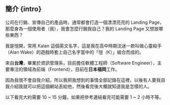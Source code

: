 ## 簡介 {intro}

公司在行銷、宣傳自己的產品時，通常都會打造一個漂漂亮亮的 Landing Page，那麼身為一個使用者（我），我會怎麼行銷我自己？我的 Landing Page 又想放哪些東西？

我是愷開，常用 Kalan 這個英文名字，這是我在高中時期沈迷一款叫做心靈殺手（Alan Wake）的遊戲時套上自己名字當中的「愷（K）」組合而成的。

來自**台灣**，畢業於資訊管理系，目前擔任軟體工程師（Software Engineer），主要專注的領域為前端（Frontend），目前在**日本福岡**工作。

因為我很不會自我介紹，所以我把我想到的事情全部記錄在這裡，以後有人要我自我介紹我就可以把這個網站丟給他，然後看完後大概就知道我是怎樣的人。

以下看完大約需要 10 ~ 15 分鐘，如果把參考連結看完可能需要 1 ~ 2 小時不等。
